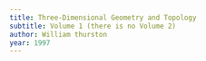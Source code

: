 ```yaml
---
title: Three-Dimensional Geometry and Topology
subtitle: Volume 1 (there is no Volume 2)
author: William thurston
year: 1997
---
```

